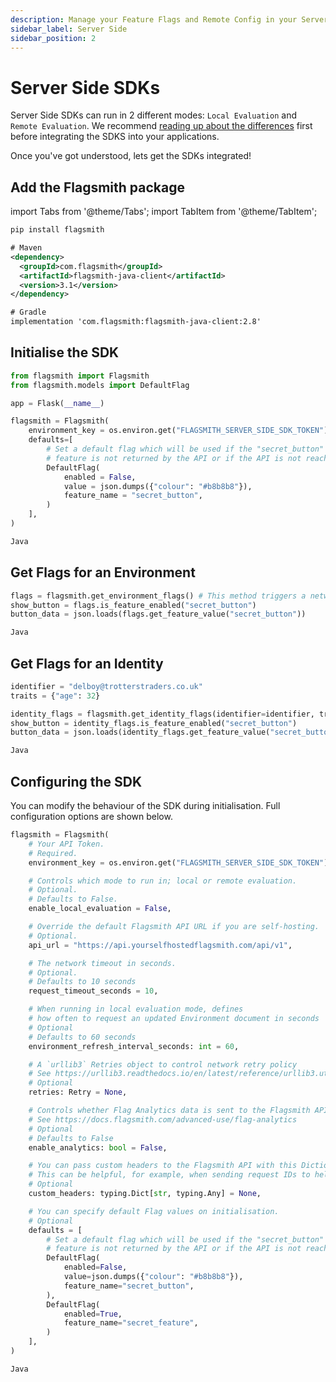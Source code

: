 ```yaml
---
description: Manage your Feature Flags and Remote Config in your Server Side Applications.
sidebar_label: Server Side
sidebar_position: 2
---
```


# Server Side SDKs

Server Side SDKs can run in 2 different modes: `Local Evaluation` and `Remote Evaluation`. We recommend
[reading up about the differences](overview#remote-and-local-evaluation-modes) first before integrating the SDKS into
your applications.

Once you've got understood, lets get the SDKs integrated!

## Add the Flagsmith package

import Tabs from '@theme/Tabs'; import TabItem from '@theme/TabItem';

<Tabs groupId="language">
<TabItem value="py" label="Python">

```bash
pip install flagsmith
```

</TabItem>
<TabItem value="java" label="Java">

```xml
# Maven
<dependency>
  <groupId>com.flagsmith</groupId>
  <artifactId>flagsmith-java-client</artifactId>
  <version>3.1</version>
</dependency>

# Gradle
implementation 'com.flagsmith:flagsmith-java-client:2.8'
```

</TabItem>
</Tabs>

## Initialise the SDK

<Tabs groupId="language">
<TabItem value="py" label="Python">

```python
from flagsmith import Flagsmith
from flagsmith.models import DefaultFlag

app = Flask(__name__)

flagsmith = Flagsmith(
    environment_key = os.environ.get("FLAGSMITH_SERVER_SIDE_SDK_TOKEN"),
    defaults=[
        # Set a default flag which will be used if the "secret_button"
        # feature is not returned by the API or if the API is not reachable
        DefaultFlag(
            enabled = False,
            value = json.dumps({"colour": "#b8b8b8"}),
            feature_name = "secret_button",
        )
    ],
)
```

</TabItem>
<TabItem value="java" label="Java">

```java
Java
```

</TabItem>
</Tabs>

## Get Flags for an Environment

<Tabs groupId="language">
<TabItem value="py" label="Python">

```python
flags = flagsmith.get_environment_flags() # This method triggers a network request
show_button = flags.is_feature_enabled("secret_button")
button_data = json.loads(flags.get_feature_value("secret_button"))
```

</TabItem>
<TabItem value="java" label="Java">

```java
Java
```

</TabItem>
</Tabs>

## Get Flags for an Identity

<Tabs groupId="language">
<TabItem value="py" label="Python">

```python
identifier = "delboy@trotterstraders.co.uk"
traits = {"age": 32}

identity_flags = flagsmith.get_identity_flags(identifier=identifier, traits=traits)
show_button = identity_flags.is_feature_enabled("secret_button")
button_data = json.loads(identity_flags.get_feature_value("secret_button"))
```

</TabItem>
<TabItem value="java" label="Java">

```java
Java
```

</TabItem>
</Tabs>

## Configuring the SDK

You can modify the behaviour of the SDK during initialisation. Full configuration options are shown below.

<Tabs groupId="language">
<TabItem value="py" label="Python">

```python
flagsmith = Flagsmith(
    # Your API Token.
    # Required.
    environment_key = os.environ.get("FLAGSMITH_SERVER_SIDE_SDK_TOKEN"),

    # Controls which mode to run in; local or remote evaluation.
    # Optional.
    # Defaults to False.
    enable_local_evaluation = False,

    # Override the default Flagsmith API URL if you are self-hosting.
    # Optional.
    api_url = "https://api.yourselfhostedflagsmith.com/api/v1",

    # The network timeout in seconds.
    # Optional.
    # Defaults to 10 seconds
    request_timeout_seconds = 10,

    # When running in local evaluation mode, defines
    # how often to request an updated Environment document in seconds
    # Optional
    # Defaults to 60 seconds
    environment_refresh_interval_seconds: int = 60,

    # A `urllib3` Retries object to control network retry policy
    # See https://urllib3.readthedocs.io/en/latest/reference/urllib3.util.html#urllib3.util.Retry
    # Optional
    retries: Retry = None,

    # Controls whether Flag Analytics data is sent to the Flagsmith API
    # See https://docs.flagsmith.com/advanced-use/flag-analytics
    # Optional
    # Defaults to False
    enable_analytics: bool = False,

    # You can pass custom headers to the Flagsmith API with this Dictionary.
    # This can be helpful, for example, when sending request IDs to help trace requests.
    # Optional
    custom_headers: typing.Dict[str, typing.Any] = None,

    # You can specify default Flag values on initialisation.
    # Optional
    defaults = [
        # Set a default flag which will be used if the "secret_button"
        # feature is not returned by the API or if the API is not reachable
        DefaultFlag(
            enabled=False,
            value=json.dumps({"colour": "#b8b8b8"}),
            feature_name="secret_button",
        ),
        DefaultFlag(
            enabled=True,
            feature_name="secret_feature",
        )
    ],
)
```

</TabItem>
<TabItem value="java" label="Java">

```java
Java
```

</TabItem>
</Tabs>
